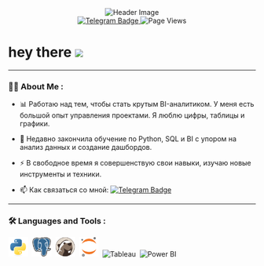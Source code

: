 <div id="header" style="text-align: center;">
  <img src="https://i.giphy.com/media/v1.Y2lkPTc5MGI3NjExMWVkMW1tNjZ0ZjhkOTUwbWFtcTcycTJ2Mnd3a3g1aXBpaW1tMGo3cyZlcD12MV9pbnRlcm5hbF9naWZfYnlfaWQmY3Q9Zw/rYADN3ydd6zLtwCv7q/giphy.gif" width="100" alt="Header Image"/>
</div>

<div id="badges" style="text-align: center;">
  <a href="https://t.me/tttulip" target="_blank">
    <img src="https://img.shields.io/badge/Telegram-blue?style=for-the-badge&logo=telegram&logoColor=white" alt="Telegram Badge"/>
  </a>
  <img src="https://komarev.com/ghpvc/?username=anastasvlad&style=flat-square&color=blue" alt="Page Views"/>
</div>


<h1>
  hey there
  <img src="https://media.giphy.com/media/hvRJCLFzcasrR4ia7z/giphy.gif" width="30px"/>
</h1>


---

### :woman_technologist: About Me : 
- :bar_chart: Работаю над тем, чтобы стать крутым BI-аналитиком. У меня есть большой опыт управления проектами. Я люблю цифры, таблицы и графики.

- :seedling: Недавно закончила обучение по Python, SQL и BI с упором на анализ данных и создание дашбордов.

- :zap: В свободное время я совершенствую свои навыки, изучаю новые инструменты и техники.

- :mailbox: Как связаться со мной: [![Telegram Badge](https://img.shields.io/badge/-tttulip-blue?style=flat&logo=Telegram&logoColor=white)](https://t.me/tttulip)

---

### :hammer_and_wrench: Languages and Tools :
<div>
  <img src="https://github.com/devicons/devicon/blob/master/icons/python/python-original.svg" title="Python" alt="Python" width="40" height="40"/>&nbsp;
  <img src="https://github.com/devicons/devicon/blob/master/icons/postgresql/postgresql-original.svg" title="PostgreSQL" alt="PostgreSQL" width="40" height="40"/>&nbsp;
  <img src="https://github.com/devicons/devicon/blob/master/icons/dbeaver/dbeaver-original.svg" title="DBeaver" alt="DBeaver" width="40" height="40"/>&nbsp;
  <img src="https://github.com/devicons/devicon/blob/master/icons/jupyter/jupyter-original.svg" title="Jupyter notebook" alt="Jupyter" width="40" height="40"/>&nbsp;
  <img src="https://www.svgrepo.com/show/354428/tableau-icon.svg" title="Tableau" alt="Tableau" width="40" height="40"/>&nbsp;
  <img src="https://github.com/microsoft/PowerBI-Icons/blob/main/SVG/Power-BI.svg" title="Power BI" alt="Power BI" width="40" height="40"/>&nbsp;
</div>
